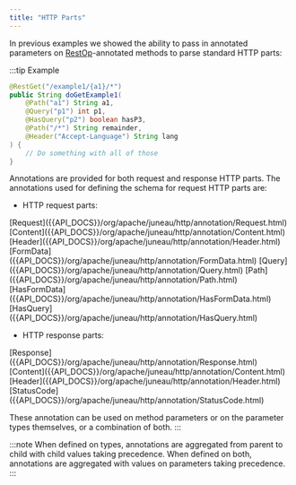 ```yaml
---
title: "HTTP Parts"
---
```


In previous examples we showed the ability to pass in annotated parameters on [RestOp]({{API_DOCS}}/org/apache/juneau/rest/annotation/RestOp.html)-annotated methods to parse standard HTTP parts:

:::tip Example
```java
@RestGet("/example1/{a1}/*")
public String doGetExample1(
    @Path("a1") String a1,
    @Query("p1") int p1,
    @HasQuery("p2") boolean hasP3,
    @Path("/*") String remainder,
    @Header("Accept-Language") String lang
) {
    // Do something with all of those
}
```

Annotations are provided for both request and response HTTP parts.
The annotations used for defining the schema for request HTTP parts are:

- HTTP request parts:

<tree>
<node-0><java-annotation>[Request]({{API_DOCS}}/org/apache/juneau/http/annotation/Request.html)</java-annotation></node-0>
<node-0><java-annotation>[Content]({{API_DOCS}}/org/apache/juneau/http/annotation/Content.html)</java-annotation></node-0>
<node-0><java-annotation>[Header]({{API_DOCS}}/org/apache/juneau/http/annotation/Header.html)</java-annotation></node-0>
<node-0><java-annotation>[FormData]({{API_DOCS}}/org/apache/juneau/http/annotation/FormData.html)</java-annotation></node-0>
<node-0><java-annotation>[Query]({{API_DOCS}}/org/apache/juneau/http/annotation/Query.html)</java-annotation></node-0>
<node-0><java-annotation>[Path]({{API_DOCS}}/org/apache/juneau/http/annotation/Path.html)</java-annotation></node-0>
<node-0><java-annotation>[HasFormData]({{API_DOCS}}/org/apache/juneau/http/annotation/HasFormData.html)</java-annotation></node-0>
<node-0><java-annotation>[HasQuery]({{API_DOCS}}/org/apache/juneau/http/annotation/HasQuery.html)</java-annotation></node-0>
</tree>

- HTTP response parts:

<tree>
<node-0><java-annotation>[Response]({{API_DOCS}}/org/apache/juneau/http/annotation/Response.html)</java-annotation></node-0>
<node-0><java-annotation>[Content]({{API_DOCS}}/org/apache/juneau/http/annotation/Content.html)</java-annotation></node-0>
<node-0><java-annotation>[Header]({{API_DOCS}}/org/apache/juneau/http/annotation/Header.html)</java-annotation></node-0>
<node-0><java-annotation>[StatusCode]({{API_DOCS}}/org/apache/juneau/http/annotation/StatusCode.html)</java-annotation></node-0>
</tree>

These annotation can be used on method parameters or on the parameter types themselves, or a combination
of both.
:::

:::note
When defined on types, annotations are aggregated from parent to child with child values
taking precedence.  When defined on both, annotations are aggregated with values on parameters
taking precedence.
:::